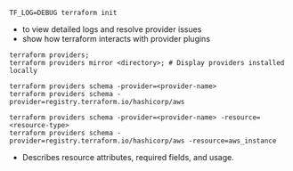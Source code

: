 ```shell
TF_LOG=DEBUG terraform init
```
- to view detailed logs and resolve provider issues
- show how terraform interacts with provider plugins

```shell
terraform providers;
terraform providers mirror <directory>; # Display providers installed locally 
```

```shell
terraform providers schema -provider=<provider-name>
terraform providers schema -provider=registry.terraform.io/hashicorp/aws
```

```shell
terraform providers schema -provider=<provider-name> -resource=<resource-type>
terraform providers schema -provider=registry.terraform.io/hashicorp/aws -resource=aws_instance
```
- Describes resource attributes, required fields, and usage.